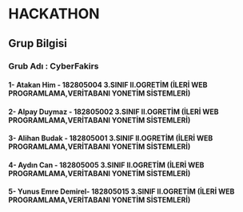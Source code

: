 # HACKATHON
## Grup Bilgisi 
 ### Grub Adı : CyberFakirs
#### 1- Atakan Him - 182805004 3.SINIF II.OGRETİM (İLERİ WEB PROGRAMLAMA,VERİTABANI YONETİM SİSTEMLERİ)
#### 2- Alpay Duymaz - 182805002 3.SINIF II.OGRETİM (İLERİ WEB PROGRAMLAMA,VERİTABANI YONETİM SİSTEMLERİ)
#### 3- Alihan Budak - 182805001 3.SINIF II.OGRETİM (İLERİ WEB PROGRAMLAMA,VERİTABANI YONETİM SİSTEMLERİ)
#### 4- Aydın Can - 182805005 3.SINIF II.OGRETİM (İLERİ WEB PROGRAMLAMA,VERİTABANI YONETİM SİSTEMLERİ)
#### 5- Yunus Emre Demirel- 182805015 3.SINIF II.OGRETİM (İLERİ WEB PROGRAMLAMA,VERİTABANI YONETİM SİSTEMLERİ)
